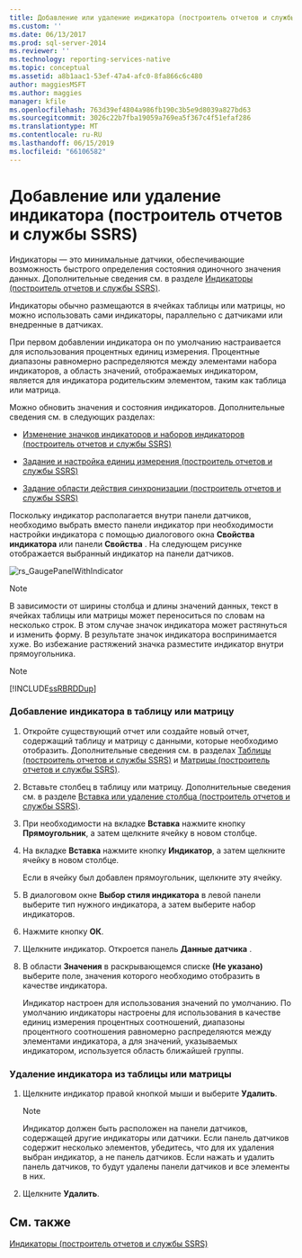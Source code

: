 ```yaml
---
title: Добавление или удаление индикатора (построитель отчетов и службы SSRS) | Документы Майкрософт
ms.custom: ''
ms.date: 06/13/2017
ms.prod: sql-server-2014
ms.reviewer: ''
ms.technology: reporting-services-native
ms.topic: conceptual
ms.assetid: a8b1aac1-53ef-47a4-afc0-8fa866c6c480
author: maggiesMSFT
ms.author: maggies
manager: kfile
ms.openlocfilehash: 763d39ef4804a986fb190c3b5e9d8039a827bd63
ms.sourcegitcommit: 3026c22b7fba19059a769ea5f367c4f51efaf286
ms.translationtype: MT
ms.contentlocale: ru-RU
ms.lasthandoff: 06/15/2019
ms.locfileid: "66106582"
---
```

# <a name="add-or-delete-an-indicator-report-builder-and-ssrs"></a>Добавление или удаление индикатора (построитель отчетов и службы SSRS)
  Индикаторы — это минимальные датчики, обеспечивающие возможность быстрого определения состояния одиночного значения данных. Дополнительные сведения см. в разделе [Индикаторы (построитель отчетов и службы SSRS)](indicators-report-builder-and-ssrs.md).  
  
 Индикаторы обычно размещаются в ячейках таблицы или матрицы, но можно использовать сами индикаторы, параллельно с датчиками или внедренные в датчиках.  
  
 При первом добавлении индикатора он по умолчанию настраивается для использования процентных единиц измерения. Процентные диапазоны равномерно распределяются между элементами набора индикаторов, а область значений, отображаемых индикатором, является для индикатора родительским элементом, таким как таблица или матрица.  
  
 Можно обновить значения и состояния индикаторов. Дополнительные сведения см. в следующих разделах:  
  
-   [Изменение значков индикаторов и наборов индикаторов (построитель отчетов и службы SSRS)](change-indicator-icons-and-indicator-sets-report-builder-and-ssrs.md)  
  
-   [Задание и настройка единиц измерения (построитель отчетов и службы SSRS)](set-and-configure-measurement-units-report-builder-and-ssrs.md)  
  
-   [Задание области действия синхронизации (построитель отчетов и службы SSRS)](set-synchronization-scope-report-builder-and-ssrs.md)  
  
 Поскольку индикатор располагается внутри панели датчиков, необходимо выбрать вместо панели индикатор при необходимости настройки индикатора с помощью диалогового окна **Свойства индикатора** или панели **Свойства** . На следующем рисунке отображается выбранный индикатор на панели датчиков.  
  
 ![rs_GaugePanelWithIndicator](../media/rs-gaugepanelwithindicator.gif "rs_GaugePanelWithIndicator")  
  
> [!NOTE]  
>  В зависимости от ширины столбца и длины значений данных, текст в ячейках таблицы или матрицы может переноситься по словам на несколько строк. В этом случае значок индикатора может растянуться и изменить форму. В результате значок индикатора воспринимается хуже. Во избежание растяжений значка разместите индикатор внутри прямоугольника.  
  
> [!NOTE]  
>  [!INCLUDE[ssRBRDDup](../../includes/ssrbrddup-md.md)]  
  
### <a name="to-add-an-indicator-to-a-table-or-matrix"></a>Добавление индикатора в таблицу или матрицу  
  
1.  Откройте существующий отчет или создайте новый отчет, содержащий таблицу и матрицу с данными, которые необходимо отобразить. Дополнительные сведения см. в разделах [Таблицы (построитель отчетов и службы SSRS)](tables-report-builder-and-ssrs.md) и [Матрицы (построитель отчетов и службы SSRS)](create-a-matrix-report-builder-and-ssrs.md).  
  
2.  Вставьте столбец в таблицу или матрицу. Дополнительные сведения см. в разделе [Вставка или удаление столбца (построитель отчетов и службы SSRS)](insert-or-delete-a-column-report-builder-and-ssrs.md).  
  
3.  При необходимости на вкладке **Вставка** нажмите кнопку **Прямоугольник**, а затем щелкните ячейку в новом столбце.  
  
4.  На вкладке **Вставка** нажмите кнопку **Индикатор**, а затем щелкните ячейку в новом столбце.  
  
     Если в ячейку был добавлен прямоугольник, щелкните эту ячейку.  
  
5.  В диалоговом окне **Выбор стиля индикатора** в левой панели выберите тип нужного индикатора, а затем выберите набор индикаторов.  
  
6.  Нажмите кнопку **ОК**.  
  
7.  Щелкните индикатор. Откроется панель **Данные датчика** .  
  
8.  В области **Значения** в раскрывающемся списке **(Не указано)** выберите поле, значения которого необходимо отобразить в качестве индикатора.  
  
     Индикатор настроен для использования значений по умолчанию. По умолчанию индикаторы настроены для использования в качестве единиц измерения процентных соотношений, диапазоны процентного соотношения равномерно распределяются между элементами индикатора, а для значений, указываемых индикатором, используется область ближайшей группы.  
  
### <a name="to-delete-an-indicator-to-a-table-or-matrix"></a>Удаление индикатора из таблицы или матрицы  
  
1.  Щелкните индикатор правой кнопкой мыши и выберите **Удалить**.  
  
    > [!NOTE]  
    >  Индикатор должен быть расположен на панели датчиков, содержащей другие индикаторы или датчики. Если панель датчиков содержит несколько элементов, убедитесь, что для их удаления выбран индикатор, а не панель датчиков. Если нажать и удалить панель датчиков, то будут удалены панели датчиков и все элементы в них.  
  
2.  Щелкните **Удалить**.  
  
## <a name="see-also"></a>См. также  
 [Индикаторы (построитель отчетов и службы SSRS)](indicators-report-builder-and-ssrs.md)  
  
  
